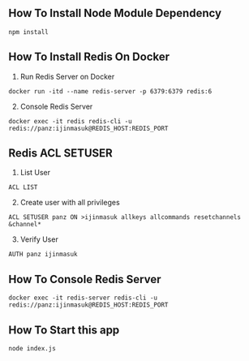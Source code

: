 ## How To Install Node Module Dependency

`npm install`

## How To Install Redis On Docker

1. Run Redis Server on Docker

`docker run -itd --name redis-server -p 6379:6379 redis:6`

2. Console Redis Server

`docker exec -it redis redis-cli -u redis://panz:ijinmasuk@REDIS_HOST:REDIS_PORT`

## Redis ACL SETUSER

1. List User

`ACL LIST`

2. Create user with all privileges

`ACL SETUSER panz ON >ijinmasuk allkeys allcommands resetchannels &channel*`

3. Verify User

`AUTH panz ijinmasuk`

## How To Console Redis Server

`docker exec -it redis-server redis-cli -u redis://panz:ijinmasuk@REDIS_HOST:REDIS_PORT`

## How To Start this app

`node index.js`
